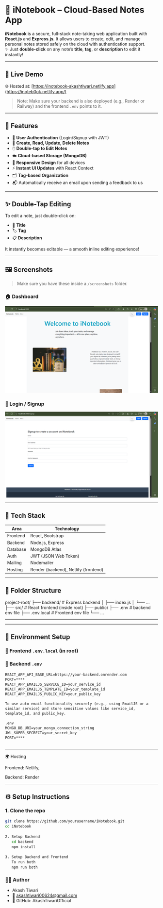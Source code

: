 # 📒 iNotebook – Cloud-Based Notes App

**iNotebook** is a secure, full-stack note-taking web application built with **React.js** and **Express.js**. It allows users to create, edit, and manage personal notes stored safely on the cloud with authentication support.  
✨ Just **double-click** on any note’s **title**, **tag**, or **description** to edit it instantly!

---

## 🔗 Live Demo

🌐 Hosted at: [https://inotebook-akashtiwari.netlify.app](https://inoteb0ok.netlify.app/)

> Note: Make sure your backend is also deployed (e.g., Render or Railway) and the frontend `.env` points to it.

---

## 🚀 Features

- 🔐 **User Authentication** (Login/Signup with JWT)
- 📓 **Create, Read, Update, Delete Notes**
- 🖱️ **Double-tap to Edit Notes**
- ☁️ **Cloud-based Storage (MongoDB)**
- 📱 **Responsive Design** for all devices
- ⚡ **Instant UI Updates** with React Context
- 🗂️ **Tag-based Organization**
- 📬 Automatically receive an email upon sending a feedback to us
---

## ✨ Double-Tap Editing

To edit a note, just double-click on:

- 📝 **Title**
- 🏷️ **Tag**
- 📋 **Description**

It instantly becomes editable — a smooth inline editing experience!

---

## 🖼️ Screenshots

> Make sure you have these inside a `/screenshots` folder.

### 🏠 Dashboard  
![Dashboard](./screenshots/dashboard.png)

### 🔐 Login / Signup  
![Auth Page](./screenshots/auth.png)

---

## 🧱 Tech Stack

| Area       | Technology         |
|------------|--------------------|
| Frontend   | React, Bootstrap   |
| Backend    | Node.js, Express   |
| Database   | MongoDB Atlas      |
| Auth       | JWT (JSON Web Token) |
| Mailing    | Nodemailer         |
| Hosting    | Render (backend), Netlify (frontend)

---

## 📁 Folder Structure

project-root/
├── backend/ # Express backend
│ ├── index.js
│ └── ...
├── src/ # React frontend (inside root)
├── public/
├── .env # backend env file
├── .env.local # Frontend env file
└── ...

---


---

## 🔑 Environment Setup

### 🔐 Frontend `.env.local` (in root)

### 🔐 Backend `.env`  

```env.local
REACT_APP_API_BASE_URL=https://your-backend.onrender.com
PORT=****
REACT_APP_EMAILJS_SERVICE_ID=your_service_id
REACT_APP_EMAILJS_TEMPLATE_ID=your_template_id
REACT_APP_EMAILJS_PUBLIC_KEY=your_public_key

To use auto email functionality securely (e.g., using EmailJS or a similar service) and store sensitive values like service_id, template_id, and public_key.

.env
MONGO_DB_URI=your_mongo_connection_string
JWL_SUPER_SECRECT=your_secret_key
PORT=****


```

---

🌍 Hosting

Frontend: Netlify,

Backend: Render

---

## ⚙️ Setup Instructions

### 1. Clone the repo

```bash
git clone https://github.com/yourusername/iNotebook.git
cd iNotebook

2. Setup Backend
   cd backend
   npm install

3. Setup Backend and Frontend 
   To run both 
   npm run both

```

### 👨‍💻 Author

- Akash Tiwari
- 📧 akashtiwari00624@gmail.com
- 🔗 GitHub: AkashTiwariOfficial